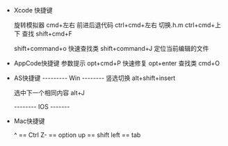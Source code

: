- Xcode 快捷键

  旋转模拟器 cmd+左右
  前进后退代码 ctrl+cmd+左右
  切换.h.m ctrl+cmd+上下
  查找 shift+cmd+F

  shift+command+o 快速查找类
  shift+command+J 定位当前编辑的文件

  

- AppCode快捷键
  参数提示 opt+cmd+P 
  快速修复 opt+enter
  查找类 cmd+O

  

- AS快捷键
  ---------   Win    --------
  竖选切换 alt+shift+insert

  选中下一个相同内容 alt+J

  --------    IOS    -------

- Mac快捷键

  ^ == Ctrl
  Z- == option
  up == shift
  left == tab